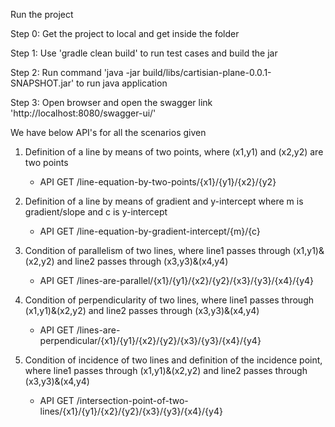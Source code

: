 Run the project

Step 0: Get the project to local and get inside the folder

Step 1: Use 'gradle clean build' to run test cases and build the jar

Step 2: Run command 'java -jar build/libs/cartisian-plane-0.0.1-SNAPSHOT.jar' to run java application

Step 3: Open browser and open the swagger link 'http://localhost:8080/swagger-ui/'


We have below API's for all the scenarios given
1. Definition of a line by means of two points, where (x1,y1) and (x2,y2) are two points
   * API GET /line-equation-by-two-points/{x1}/{y1}/{x2}/{y2}


2. Definition of a line by means of gradient and y-intercept where m is gradient/slope and c is y-intercept
    * API GET /line-equation-by-gradient-intercept/{m}/{c}


3. Condition of parallelism of two lines, where line1 passes through (x1,y1)&(x2,y2) and line2 passes through (x3,y3)&(x4,y4)
   * API GET /lines-are-parallel​/{x1}​/{y1}​/{x2}​/{y2}​/{x3}​/{y3}​/{x4}​/{y4}


4. Condition of perpendicularity of two lines, where line1 passes through (x1,y1)&(x2,y2) and line2 passes through (x3,y3)&(x4,y4)
   * API GET /lines-are-perpendicular/{x1}/{y1}/{x2}/{y2}/{x3}/{y3}/{x4}/{y4}


5. Condition of incidence of two lines and definition of the incidence point, where line1 passes through (x1,y1)&(x2,y2) and line2 passes through (x3,y3)&(x4,y4)
   * API GET /intersection-point-of-two-lines/{x1}/{y1}/{x2}/{y2}/{x3}/{y3}/{x4}/{y4}

